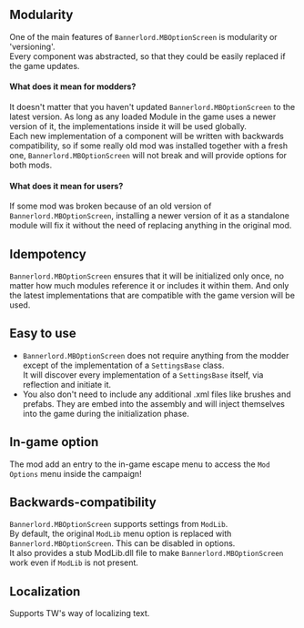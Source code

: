 ## Modularity  
One of the main features of ``Bannerlord.MBOptionScreen`` is modularity or 'versioning'.  
Every component was abstracted, so that they could be easily replaced if the game updates.  
#### What does it mean for modders?  
It doesn't matter that you haven't updated ``Bannerlord.MBOptionScreen`` to the latest version. As long as any loaded Module in the game uses a newer version of it, the implementations inside it will be used globally.  
Each new implementation of a component will be written with backwards compatibility, so if some really old mod was installed together with a fresh one, ``Bannerlord.MBOptionScreen`` will not break and will provide options for both mods.  
#### What does it mean for users?  
If some mod was broken because of an old version of ``Bannerlord.MBOptionScreen``, installing a newer version of it as a standalone module will fix it without the need of replacing anything in the original mod.  
  
## Idempotency 
``Bannerlord.MBOptionScreen`` ensures that it will be initialized only once, no matter how much modules reference it or includes it within them. And only the latest implementations that are compatible with the game version will be used.  

## Easy to use  
* ``Bannerlord.MBOptionScreen`` does not require anything from the modder except of the implementation of a ``SettingsBase`` class.  
It will discover every implementation of a ``SettingsBase`` itself, via reflection and initiate it.  
* You also don't need to include any additional .xml files like brushes and prefabs. They are embed into the assembly and will inject themselves into the game during the initialization phase.

## In-game option  
The mod add an entry to the in-game escape menu to access the ``Mod Options`` menu inside the campaign!

## Backwards-compatibility
``Bannerlord.MBOptionScreen`` supports settings from ``ModLib``.  
By default, the original ``ModLib`` menu option is replaced with ``Bannerlord.MBOptionScreen``. This can be disabled in options.  
It also provides a stub ModLib.dll file to make ``Bannerlord.MBOptionScreen`` work even if ``ModLib`` is not present.

## Localization
Supports TW's way of localizing text.